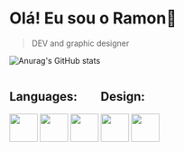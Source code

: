 <h1>Olá! Eu sou o Ramon👋</h1>

> DEV and graphic designer
    
![Anurag's GitHub
stats](https://github-readme-stats.vercel.app/api?username=Valentim-R&show_icons=true&theme=dark&card_width=450)

<main>
    <div>
        <div style="display: inline-block;">
            <h2>Languages:</h2>
            <img align="top" height="50" width="50"
                src="https://cdn.jsdelivr.net/gh/devicons/devicon/icons/arduino/arduino-original-wordmark.svg" />
            <img align="top" height="50" width="50"
                src="https://cdn.jsdelivr.net/gh/devicons/devicon/icons/c/c-original.svg" />
            <img align="top" height="50" width="50"
                src="https://cdn.jsdelivr.net/gh/devicons/devicon/icons/cplusplus/cplusplus-original.svg" />
        </div>
        <div style="display: inline-block;">
            <h2>Design:</h2>
            <img align="top" height="50" width="50"
                src="https://cdn.jsdelivr.net/gh/devicons/devicon/icons/illustrator/illustrator-plain.svg" />
            <img align="top" height="50" width="50"
                src="https://cdn.jsdelivr.net/gh/devicons/devicon/icons/photoshop/photoshop-plain.svg" />
        </div>
    </div>
</main>
